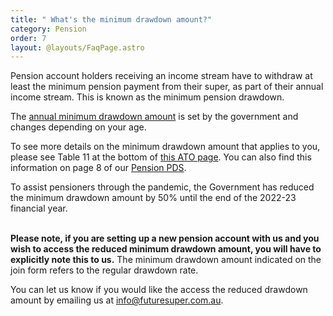```yaml
---
title: " What's the minimum drawdown amount?"
category: Pension
order: 7
layout: @layouts/FaqPage.astro
---
```


Pension account holders receiving an income stream have to withdraw at least the minimum pension payment from their super, as part of their annual income stream. This is known as the minimum pension drawdown.

The [annual minimum drawdown amount](<https://www.ato.gov.au/Rates/Key-superannuation-rates-and-thresholds/?page=9#:~:text=As%20the%20pension%20commenced%20on,a%20leap%20year)%20%3D%20%246%2C215.>) is set by the government and changes depending on your age.

To see more details on the minimum drawdown amount that applies to you, please see Table 11 at the bottom of [this ATO page](<https://www.ato.gov.au/Rates/Key-superannuation-rates-and-thresholds/?page=9#:~:text=As%20the%20pension%20commenced%20on,a%20leap%20year)%20%3D%20%246%2C215.>). You can also find this information on page 8 of our [Pension PDS](https://content.myfuturesuper.com.au/forms-docs/FS_PensionPDS_30062022.pdf).

To assist pensioners through the pandemic, the Government has reduced the minimum drawdown amount by 50% until the end of the 2022-23 financial year.

**\
Please note, if you are setting up a new pension account with us and you wish to access the reduced minimum drawdown amount, you will have to explicitly note this to us.** The minimum drawdown amount indicated on the join form refers to the regular drawdown rate.

You can let us know if you would like the access the reduced drawdown amount by emailing us at [info@futuresuper.com.au](mailto:info@futuresuper.com.au).
